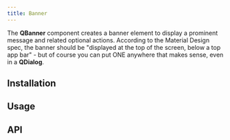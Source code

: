 ```yaml
---
title: Banner
---
```

The **QBanner** component creates a banner element to display a prominent message and related optional actions. According to the Material Design spec, the banner should be "displayed at the top of the screen, below a top app bar" - but of course you can put ONE anywhere that makes sense, even in a **QDialog**. 

## Installation
<doc-installation components="QBanner" />

## Usage

<doc-example title="Basic" file="QBanner/Basic" />
<doc-example title="Dense" file="QBanner/Dense" />
<doc-example title="Rounded" file="QBanner/Rounded" />
<doc-example title="Inline & Dense" file="QBanner/Inline" />

## API
<doc-api file="QBanner" />
